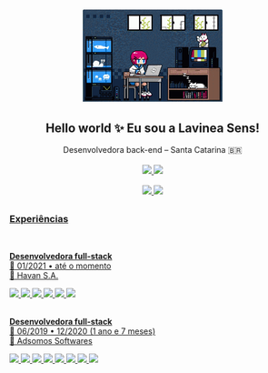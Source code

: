 <div align="center">
  <img src="images/computer.gif" width="250" />
</div>
  
<h2 align="center">
  Hello world ✨ Eu sou a Lavinea Sens!
</h2>

<div align="center">
  <span>Desenvolvedora back-end – Santa Catarina 🇧🇷</span>
</div>

<br />

<div align="center">
  <a href="https://www.linkedin.com/in/lavinea-sens/">
    <img src="https://img.shields.io/badge/LinkedIn-0077B5?style=for-the-badge&logo=linkedin&logoColor=white" />
  </a>
  <a href="https://discord.com/users/321058950235684876">
    <img src="https://img.shields.io/badge/Discord-7289DA?style=for-the-badge&logo=discord&logoColor=white" />
  </a>
</div>

<br />

<div align="center">
  <a href="https://github.com/lalabq">
  <img height="160em" src="https://github-readme-stats.vercel.app/api?username=lalabq&show_icons=true&theme=radical&include_all_commits=true&count_private=true"/>
  <img height="160em" src="https://github-readme-stats.vercel.app/api/top-langs/?username=lalabq&layout=compact&langs_count=7&theme=radical"/>
</div>
  
##
  
### Experiências
  
<br />
  
**Desenvolvedora full-stack**\
📆 01/2021 • até o momento\
🗽 Havan S.A.
<div>
  <img src="https://img.shields.io/badge/C%23-239120?style=for-the-badge&logo=c-sharp&logoColor=white" />
  <img src="https://img.shields.io/badge/.NET-5C2D91?style=for-the-badge&logo=.net&logoColor=white" />
  <img src="https://img.shields.io/badge/React-20232A?style=for-the-badge&logo=react&logoColor=61DAFB" />
  <img src="https://img.shields.io/badge/PostgreSQL-316192?style=for-the-badge&logo=postgresql&logoColor=white" />
  <img src="https://img.shields.io/badge/Microsoft_SQL_Server-CC2927?style=for-the-badge&logo=microsoft-sql-server&logoColor=white" />
  <img src="https://img.shields.io/badge/Microsoft_Azure-0089D6?style=for-the-badge&logo=microsoft-azure&logoColor=white" />
</div>

<br />

**Desenvolvedora full-stack**\
📆 06/2019 • 12/2020 (1 ano e 7 meses)\
📍 Adsomos Softwares
<div>
  <img src="https://img.shields.io/badge/PHP-777BB4?style=for-the-badge&logo=php&logoColor=white" />
  <img src="https://img.shields.io/badge/HTML5-E34F26?style=for-the-badge&logo=html5&logoColor=white" />
  <img src="https://img.shields.io/badge/CSS3-1572B6?style=for-the-badge&logo=css3&logoColor=white" />
  <img src="https://img.shields.io/badge/JavaScript-F7DF1E?style=for-the-badge&logo=javascript&logoColor=black" />
  <img src="https://img.shields.io/badge/jQuery-0769AD?style=for-the-badge&logo=jquery&logoColor=white" />
  <img src="https://img.shields.io/badge/Bootstrap-563D7C?style=for-the-badge&logo=bootstrap&logoColor=white" />
  <img src="https://img.shields.io/badge/React-20232A?style=for-the-badge&logo=react&logoColor=61DAFB" />
  <img src="https://img.shields.io/badge/MySQL-00000F?style=for-the-badge&logo=mysql&logoColor=white" />
</div>
